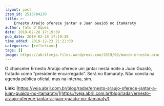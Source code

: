 ```yaml
---
layout: post
item_id: 2513784230
title: >-
    Ernesto Araújo oferece jantar a Juan Guaidó no Itamaraty
author: Tatu D'Oquei
date: 2019-02-28 17:19:39
pub_date: 2019-02-28 17:19:39
time_added: 2019-12-23 21:21:00
categories: [refletimos]
tags: []
image: https://abrilveja.files.wordpress.com/2019/02/mundo-ernesto-araujo-juan-guaido.jpg?quality=70&strip=info&w=680&h=453&crop=1
---
```


O chanceler Ernesto Araújo oferece um jantar nesta noite a Juan Guaidó, tratado como “presidente encarregado”. Será no Itamaraty. Não consta na agenda pública oficial, mas na interna, sim.

**Link:** [https://veja.abril.com.br/blog/radar/ernesto-araujo-oferece-jantar-a-juan-guaido-no-itamaraty/](https://veja.abril.com.br/blog/radar/ernesto-araujo-oferece-jantar-a-juan-guaido-no-itamaraty/)

